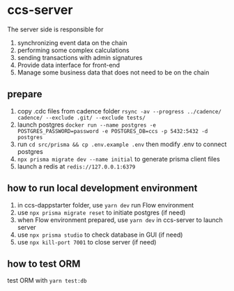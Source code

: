 # ccs-server

The server side is responsible for

1. synchronizing event data on the chain
2. performing some complex calculations
3. sending transactions with admin signatures
4. Provide data interface for front-end
5. Manage some business data that does not need to be on the chain

## prepare

1. copy .cdc files from cadence folder `rsync -av --progress ../cadence/ cadence/ --exclude .git/ --exclude tests/`
2. launch postgres `docker run --name postgres -e POSTGRES_PASSWORD=password -e POSTGRES_DB=ccs -p 5432:5432 -d postgres`
3. run `cd src/prisma && cp .env.example .env` then modify .env to connect postgres
4. `npx prisma migrate dev --name initial` to generate prisma client files
5. launch a redis at `redis://127.0.0.1:6379`

## how to run local development environment

1. in ccs-dappstarter folder, use `yarn dev` run Flow environment
2. use `npx prisma migrate reset` to initiate postgres (if need)
3. when Flow environment prepared, use `yarn dev` in ccs-server to launch server
4. use `npx prisma studio` to check database in GUI (if need)
5. use `npx kill-port 7001` to close server (if need)

## how to test ORM

test ORM with `yarn test:db`
